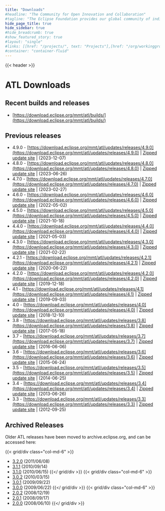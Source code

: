```yaml
---
title: "Downloads"
#headline: "The Community for Open Innovation and Collaboration"
#tagline: "The Eclipse Foundation provides our global community of individuals and organizations with a mature, scalable, and business-friendly environment for open source software collaboration and innovation."
hide_page_title: true
hide_sidebar: true
#hide_breadcrumb: true
#show_featured_story: true
#layout: "single"
#links: [[href: "/projects/", text: "Projects"],[href: "/org/workinggroups/", text: "Working Group"],[href: "/membership/", text: "Members"],[href: "/org/value", text: "Business Value"]]
#container: "container-fluid"
---
```


{{< header >}}

# ATL Downloads

## Recent builds and releases

  * [https://download.eclipse.org/mmt/atl/builds/](https://download.eclipse.org/mmt/atl/builds/)

## Previous releases

  * 4.9.0 - [https://download.eclipse.org/mmt/atl/updates/releases/4.9.0](https://download.eclipse.org/mmt/atl/updates/releases/4.9.0) | [Zipped update site](https://www.eclipse.org/downloads/download.php?file=/mmt/atl/downloads/drops/4.9.0/R202312070913/m2m-atl-Update-4.9.0.zip&protocol=https) | (2023-12-07)
  * 4.8.0 - [https://download.eclipse.org/mmt/atl/updates/releases/4.8.0](https://download.eclipse.org/mmt/atl/updates/releases/4.8.0) | [Zipped update site](https://www.eclipse.org/downloads/download.php?file=/mmt/atl/downloads/drops/4.8.0/R202306260617/m2m-atl-Update-4.8.0.zip&protocol=https) | (2023-06-26)
  * 4.7.0 - [https://download.eclipse.org/mmt/atl/updates/releases/4.7.0](https://download.eclipse.org/mmt/atl/updates/releases/4.7.0) | [Zipped update site](https://www.eclipse.org/downloads/download.php?file=/mmt/atl/downloads/drops/4.7.0/R202302271354/m2m-atl-Update-4.7.0.zip&protocol=https) | (2023-02-27)
  * 4.6.0 - [https://download.eclipse.org/mmt/atl/updates/releases/4.6.0](https://download.eclipse.org/mmt/atl/updates/releases/4.6.0) | [Zipped update site](https://www.eclipse.org/downloads/download.php?file=/mmt/atl/downloads/drops/4.6.0/R202205021200/m2m-atl-Update-4.6.0.zip&protocol=https) | (2022-05-02)
  * 4.5.0 - [https://download.eclipse.org/mmt/atl/updates/releases/4.5.0](https://download.eclipse.org/mmt/atl/updates/releases/4.5.0) | [Zipped update site](https://www.eclipse.org/downloads/download.php?file=/mmt/atl/downloads/drops/4.5.0/R202110180912/m2m-atl-Update-4.5.0.zip&protocol=https) | (2021-10-18)
  * 4.4.0 - [https://download.eclipse.org/mmt/atl/updates/releases/4.4.0](https://download.eclipse.org/mmt/atl/updates/releases/4.4.0) | [Zipped update site](https://www.eclipse.org/downloads/download.php?file=/mmt/atl/downloads/drops/4.4.0/R202105031959/m2m-atl-Update-4.4.0.zip&protocol=https) | (2021-05-03)
  * 4.3.0 - [https://download.eclipse.org/mmt/atl/updates/releases/4.3.0](https://download.eclipse.org/mmt/atl/updates/releases/4.3.0) | [Zipped update site](https://www.eclipse.org/downloads/download.php?file=/mmt/atl/downloads/drops/4.3.0/R202102220734/m2m-atl-Update-4.3.0.zip&protocol=https) | (2021-02-22)
  * 4.2.1 - [https://download.eclipse.org/mmt/atl/updates/releases/4.2.1](https://download.eclipse.org/mmt/atl/updates/releases/4.2.1) | [Zipped update site](https://www.eclipse.org/downloads/download.php?file=/mmt/atl/downloads/drops/4.2.1/R202006221222/m2m-atl-Update-4.2.1.zip&protocol=https) | (2020-06-22)
  * 4.2.0 - [https://download.eclipse.org/mmt/atl/updates/releases/4.2.0](https://download.eclipse.org/mmt/atl/updates/releases/4.2.0) | [Zipped update site](https://www.eclipse.org/downloads/download.php?file=/mmt/atl/downloads/drops/4.2.0/R201912111246/m2m-atl-Update-4.2.0.zip&protocol=https) | (2019-12-18)
  * 4.1 - [https://download.eclipse.org/mmt/atl/updates/releases/4.1](https://download.eclipse.org/mmt/atl/updates/releases/4.1) | [Zipped update site](https://www.eclipse.org/downloads/download.php?file=/mmt/atl/downloads/drops/4.1.0/R201909021645/m2m-atl-Update-4.1.0.zip&protocol=https) | (2019-09-03)
  * 4.0 - [https://download.eclipse.org/mmt/atl/updates/releases/4.0](https://download.eclipse.org/mmt/atl/updates/releases/4.0) | [Zipped update site](https://www.eclipse.org/downloads/download.php?file=/mmt/atl/downloads/drops/4.0.1/R201812100843/m2m-atl-Update-4.0.1.zip&protocol=https) | (2018-12-10)
  * 3.8 - [https://download.eclipse.org/mmt/atl/updates/releases/3.8](https://download.eclipse.org/mmt/atl/updates/releases/3.8) | [Zipped update site](https://www.eclipse.org/downloads/download.php?file=/mmt/atl/downloads/drops/3.8.0/R201705182014/m2m-atl-Update-3.8.0.zip&protocol=https) | (2017-05-18)
  * 3.7 - [https://download.eclipse.org/mmt/atl/updates/releases/3.7](https://download.eclipse.org/mmt/atl/updates/releases/3.7) | [Zipped update site](https://www.eclipse.org/downloads/download.php?file=/mmt/atl/downloads/drops/3.7.0/R201603222002/m2m-atl-Update-3.7.0.zip&protocol=https) | (2016-06-06)
  * 3.6 - [https://download.eclipse.org/mmt/atl/updates/releases/3.6](https://download.eclipse.org/mmt/atl/updates/releases/3.6) | [Zipped update site](https://www.eclipse.org/downloads/download.php?file=/mmt/atl/downloads/drops/3.6.0/R201505180909/m2m-atl-Update-3.6.0.zip&protocol=https) | (2015-06-24)
  * 3.5 - [https://download.eclipse.org/mmt/atl/updates/releases/3.5](https://download.eclipse.org/mmt/atl/updates/releases/3.5) | [Zipped update site](https://www.eclipse.org/downloads/download.php?file=/mmt/atl/downloads/drops/3.5.0/R201405260755/m2m-atl-Update-3.5.0.zip&protocol=https) | (2014-06-25)
  * 3.4 - [https://download.eclipse.org/mmt/atl/updates/releases/3.4](https://download.eclipse.org/mmt/atl/updates/releases/3.4) | [Zipped update site](https://www.eclipse.org/downloads/download.php?file=/mmt/atl/downloads/drops/3.4.0/R201305211502/m2m-atl-Update-3.4.0.zip&protocol=https) | (2013-06-26)
  * 3.3 - [https://download.eclipse.org/mmt/atl/updates/releases/3.3](https://download.eclipse.org/mmt/atl/updates/releases/3.3) | [Zipped update site](https://www.eclipse.org/downloads/download.php?file=/mmt/atl/downloads/drops/3.3.1/R201209061455/m2m-atl-Update-3.3.1.zip&protocol=https) | (2012-09-25)

## Archived Releases

Older ATL releases have been moved to archive.eclipse.org, and can be accessed here:

{{< grid/div class="col-md-6" >}}
  * [3.2.0](https://archive.eclipse.org/mmt/atl/downloads/drops/3.2.0/R201106080518/m2m-atl-Update-3.2.0.zip) (2011/06/08)
  * [3.1.1](https://archive.eclipse.org/mmt/atl/downloads/drops/3.1.1/R201009141132/m2m-atl-Update-3.1.1.zip) (2010/09/14)
  * [3.1.0](https://archive.eclipse.org/mmt/atl/downloads/drops/3.1.0/R201006150240/m2m-atl-Update-3.1.0.zip) (2010/06/15)
{{</ grid/div >}}
{{< grid/div class="col-md-6" >}}
  * [3.0.2](https://archive.eclipse.org/mmt/atl/downloads/drops/3.0.2/R201003150627/m2m-atl-Update-3.0.2.zip) (2010/03/15)
  * [3.0.1](https://archive.eclipse.org/mmt/atl/downloads/drops/3.0.1/R200909220532/m2m-atl-Update-3.0.1.zip) (2009/09/22)
  * [3.0.0](https://archive.eclipse.org/mmt/atl/downloads/drops/3.0.0/R200906220943/m2m-atl-Update-3.0.0.zip) (2009/06/22)
{{</ grid/div >}}
{{< grid/div class="col-md-6" >}}
  * [2.0.2](https://archive.eclipse.org/mmt/atl/downloads/drops/2.0.2/R200812191010/m2m-atl-Update-2.0.2.zip) (2008/12/19)
  * [2.0.1](https://archive.eclipse.org/mmt/atl/downloads/drops/2.0.1/R200809170426/m2m-atl-Update-2.0.1.zip) (2008/09/17)
  * [2.0.0](https://archive.eclipse.org/mmt/atl/downloads/drops/2.0.0/R200806101117/m2m-atl-Update-2.0.0.zip) (2008/06/10)
{{</ grid/div >}}
